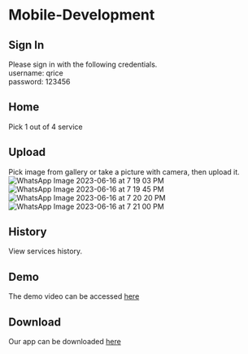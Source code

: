 # Mobile-Development

## Sign In
Please sign in with the following credentials.  
username: qrice  
password: 123456

## Home
Pick 1 out of 4 service

## Upload
Pick image from gallery or take a picture with camera, then upload it.
![WhatsApp Image 2023-06-16 at 7 19 03 PM](https://github.com/Q-RICE/Mobile-Development/assets/68507495/b545b460-1052-4278-829b-87239e0bded5)
![WhatsApp Image 2023-06-16 at 7 19 45 PM](https://github.com/Q-RICE/Mobile-Development/assets/68507495/58890788-33f3-46f0-abbc-ec5c3f72b3f9)
![WhatsApp Image 2023-06-16 at 7 20 20 PM](https://github.com/Q-RICE/Mobile-Development/assets/68507495/57cab37f-b377-4734-844d-6ca819743311)
![WhatsApp Image 2023-06-16 at 7 21 00 PM](https://github.com/Q-RICE/Mobile-Development/assets/68507495/d08f29c6-0bd2-4a4a-906c-c9c73ef43cbe)

## History
View services history.

## Demo
The demo video can be accessed [here](https://drive.google.com/file/d/1z6pDJ_qVuR8kImjlATgfeDj9CfXVIGui/view?usp=sharing)

## Download
Our app can be downloaded [here](https://drive.google.com/file/d/1I4oVInygatVPKDosN9rrjVHfefPFSYMZ/view?usp=sharing)
